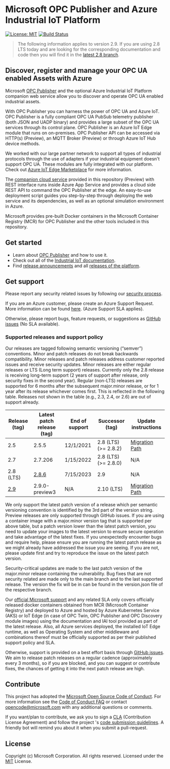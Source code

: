 # Microsoft OPC Publisher and Azure Industrial IoT Platform

[![License: MIT](https://img.shields.io/badge/License-MIT-yellow.svg)](https://opensource.org/licenses/MIT) [![Build Status](https://msazure.visualstudio.com/One/_apis/build/status/Custom/Azure_IOT/Industrial/Components/Azure.Industrial-IoT?branchName=main)](https://msazure.visualstudio.com/One/_build/latest?definitionId=86580&branchName=main)

> The following information applies to version 2.9. If you are using 2.8 LTS today and are looking for the corresponding documentation and code then you will find it in the [latest 2.8 branch](https://github.com/Azure/Industrial-IoT/tree/release/2.8.6).

## Discover, register and manage your OPC UA enabled Assets with Azure

Microsoft [OPC Publisher](docs/opc-publisher/readme.md) and the optional Azure Industrial IoT Platform companion web service allow you to discover and operate OPC UA enabled industrial assets.

With OPC Publisher you can  harness the power of OPC UA and Azure IoT. OPC Publisher is a fully compliant OPC UA PubSub telemetry publisher (both JSON and UADP binary) and provides a large subset of the OPC UA services through its control plane. OPC Publisher is an Azure IoT Edge module that runs on on-premises. OPC Publisher API can be accessed via HTTP(s) (Preview), an MQTT Broker (Preview) or through Azure IoT Hub device methods.  

We worked with our large partner network to support all types of industrial protocols through the use of adapters if your industrial equipment doesn't support OPC UA.  These modules are fully integrated with our platform. Check out [Azure IoT Edge Marketplace](https://azuremarketplace.microsoft.com/marketplace/apps/category/internet-of-things?page=1&subcategories=iot-edge-modules) for more information.

The [companion cloud service](docs/web-api/readme.md) provided in this repository (Preview) with REST interface runs inside Azure App Service and provides a cloud side REST API to command the OPC Publisher at the edge. An easy-to-use deployment script guides you step-by-step through deploying the web service and its dependencies, as well as an optional simulation environment in Azure.

Microsoft provides pre-built Docker containers in the Microsoft Container Registry (MCR) for OPC Publisher and the other tools included in this repository.

## Get started

* Learn about [OPC Publisher](docs/opc-publisher/readme.md) and how to use it.
* Check out all of the [Industrial IoT documentation](docs/readme.md).
* Find [release announcements](docs/release-announcement.md) and all [releases of the platform](https://github.com/Azure/Industrial-IoT/releases).

## Get support

Please report any security related issues by following our [security process](security.md).

If you are an Azure customer, please create an Azure Support Request. More information can be found [here](https://azure.microsoft.com/en-us/support/create-ticket/). (Azure Support SLA applies).

Otherwise, please report bugs, feature requests, or suggestions as [GitHub issues](https://github.com/Azure/Industrial-IoT/issues) (No SLA available).

### Supported releases and support policy

Our releases are tagged following semantic versioning (“semver”) conventions. Minor and patch releases do not break backwards compatibility. Minor releases and patch releases address customer reported issues and receive security updates. Minor releases are either regular releases or LTS (Long term support) releases. Currently only the 2.8 release is receiving long-term support (2 years of support after release, only security fixes in the second year). Regular (non-LTS) releases are supported for 6 months after the subsequent major.minor release, or for 1 year after its release whichever comes first. This is reflected in the following table. Releases not shown in the table (e.g., 2.3, 2.4, or 2.6) are out of support already.

| Release (tag)                               | Latest patch release (tag) | End of support | Successor (tag)       | Update instructions                                       |
|---------------------------------------------|----------------------------|----------------|-----------------------|-----------------------------------------------------------|
| 2.5                                         | 2.5.5                      | 12/1/2021      | 2.8  (LTS) (>= 2.8.2) | [Migration Path](docs/opc-publisher/migrationpath.md) |
| 2.7                                         | 2.7.206                    | 1/15/2022      | 2.8  (LTS) (>= 2.8.0) | N/A                                                       |
| 2.8 (LTS)                                   | [2.8.6](https://github.com/Azure/Industrial-IoT/tree/release/2.8.6) | 7/15/2023      | 2.9                   | N/A                                                       |
| [2.9](https://github.com/Azure/Industrial-IoT)| 2.9.0-preview3             | N/A            | 2.10 (LTS)            | [Migration Path](docs/opc-publisher/migrationpath.md) |

We only support the latest patch version of a release which per semantic versioning convention is identified by the 3rd part of the version string. Preview releases are only supported through GitHub issues. If you are using a container image with a major.minor version tag that is supported per above table, but a patch version lower than the latest patch version, you need to update your images to the latest version to ensure secure operation and take advantage of the latest fixes. If you unexpectedly encounter bugs and require help, please ensure you are running the latest patch release as we might already have addressed the issue you are seeing. If you are not, please update first and try to reproduce the issue on the latest patch version.

Security-critical updates are made to the last patch version of the major.minor release containing the vulnerability. Bug fixes that are not security related are made only to the main branch and to the last supported release. The version the fix will be in can be found in the version.json file of the respective branch.  

Our [official Microsoft support](https://azure.microsoft.com/en-us/support/create-ticket/) and any related SLA only covers officially released docker containers obtained from MCR (Microsoft Container Registry) and deployed to Azure and hosted by Azure Kubernetes Service (AKS) or IoT Edge (in case of OPC Twin, OPC Publisher and OPC Discovery module images) using the documentation and IAI tool provided as part of the latest release. Also, all Azure services deployed, the installed IoT Edge runtime, as well as Operating System and other middleware and combinations thereof must be officially supported as per their published support policy and SLA.

Otherwise, support is provided on a best effort basis through [GitHub issues](https://github.com/Azure/Industrial-IoT/issues). We aim to release patch releases on a regular cadence (approximately every 3 months), so if you are blocked, and you can suggest or contribute fixes, the chances of getting it into the next patch release are high.

## Contribute

This project has adopted the [Microsoft Open Source Code of Conduct](https://opensource.microsoft.com/codeofconduct). For more information see the [Code of Conduct FAQ](https://opensource.microsoft.com/codeofconduct/faq) or contact [opencode@microsoft.com](mailto:opencode@microsoft.com) with any additional questions or comments.

If you want/plan to contribute, we ask you to sign a [CLA](https://cla.microsoft.com/) (Contribution License Agreement) and follow the project 's [code submission guidelines](contributing.md). A friendly bot will remind you about it when you submit a pull-request.

## License

Copyright (c) Microsoft Corporation. All rights reserved.
Licensed under the [MIT](LICENSE) License.  
